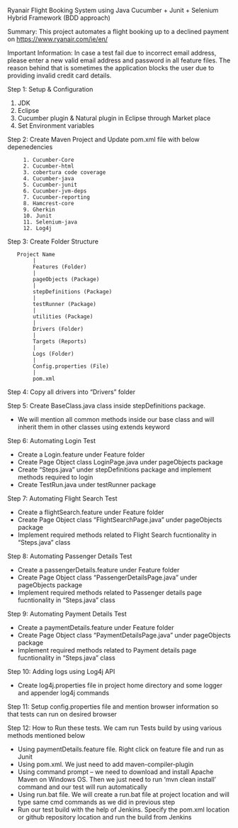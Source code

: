 Ryanair Flight Booking System using Java
Cucumber + Junit + Selenium
Hybrid Framework (BDD approach)

Summary: This project automates a flight booking up to a declined payment on https://www.ryanair.com/ie/en/

Important Information: In case a test fail due to incorrect email address, please enter a new valid email address and password in all feature files. The reason behind that is sometimes the application blocks the user due to providing invalid credit card details.

Step 1: Setup & Configuration
1.	JDK
2.	Eclipse
3.	Cucumber plugin & Natural plugin in Eclipse through Market place
4.	Set Environment variables
    

Step 2: Create Maven Project and Update pom.xml file with below depenedencies
    
         1. Cucumber-Core
         2. Cucumber-html
         3. cobertura code coverage
         4. Cucumber-java
         5. Cucumber-junit
         6. Cucumber-jvm-deps
         7. Cucumber-reporting
         8. Hamcrest-core
         9. Gherkin
         10. Junit
         11. Selenium-java
         12. Log4j

Step 3: Create Folder Structure
  
       Project Name
            |
            Features (Folder)
            |
            pageObjects (Package)
            |
            stepDefinitions (Package)
            |
            testRunner (Package)
            |
            utilities (Package)
            |
            Drivers (Folder)
            |
            Targets (Reports)
            |
            Logs (Folder)
            |
            Config.properties (File)
            |
            pom.xml
Step 4: Copy all drivers into “Drivers” folder

Step 5: Create BaseClass.java class inside stepDefinitions package.
- We will mention all common methods inside our base class and will inherit them in other classes using extends keyword

Step 6: Automating Login Test
- Create a Login.feature under Feature folder 
- Create Page Object class LoginPage.java under pageObjects package
- Create “Steps.java” under stepDefinitions package and implement  methods required to login
- Create TestRun.java under testRunner package

Step 7: Automating Flight Search Test
- Create a flightSearch.feature under Feature folder 
- Create Page Object class “FlightSearchPage.java” under pageObjects package
- Implement required methods related to Flight Search fucntionality in “Steps.java” class


Step 8: Automating Passenger Details Test
- Create a passengerDetails.feature under Feature folder 
- Create Page Object class “PassengerDetailsPage.java” under pageObjects package
- Implement required methods related to Passenger details page fucntionality in “Steps.java” class

Step 9: Automating Payment Details Test
- Create a paymentDetails.feature under Feature folder 
- Create Page Object class “PaymentDetailsPage.java” under pageObjects package
- Implement required methods related to Payment details page fucntionality in “Steps.java” class

Step 10: Adding logs using Log4j API
- Create log4j.properties file in project home directory and some logger and appender log4j commands

Step 11:  Setup config.properties file and mention browser information so that tests can run on desired browser

Step 12: How to Run these tests. We cam run Tests build by using various methods mentioned below
- Using paymentDetails.feature file. Right click on feature file and run as Junit
- Using pom.xml. We just need to add maven-compiler-plugin
- Using command prompt – we need to download and install Apache Maven on Windows OS. Then we just need to run ‘mvn clean install’ command and our test will run automatically
- Using run.bat file. We will create a run.bat file at project location and will type same cmd commands as we did in previous step
- Run our test build with the help of Jenkins. Specify the pom.xml location or github repository location and run the build from Jenkins

